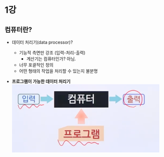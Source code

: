 # 1강

## 컴퓨터란?

- 데이터 처리기(data processor)?

  - 기능적 측면만 강조 (입력-처리-출력)
    - 계산기는 컴퓨터인가? 아님.
  - 너무 포괄적인 정의
  - 어떤 형태의 작업을 처리할 수 있는지 불분명

- **프로그램이 가능한 데이터 처리기**
  ![데이터 처리기](../../../attachments/2021-09-06-21-01-44.png)

